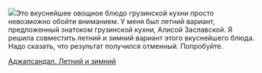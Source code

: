 <!--2025-09-17 20:15:18-->
<div class="yb">
  <div class="rss povarenok"><a href="https://www.povarenok.ru/recipes/show/183087/"><img src="https://www.povarenok.ru/data/cache/2025sep/17/12/3190182_18039-640x480.jpg"></a>Это вкуснейшее овощное блюдо грузинской кухни просто невозможно обойти вниманием. У меня был летний вариант, предложенный знатоком грузинской кухни, Алисой Заславской. Я решила совместить летний и зимний вариант этого вкуснейшего блюда. Надо сказать, что результат получился отменный. Попробуйте. <p class="titl"><a href="https://www.povarenok.ru/recipes/show/183087/">Аджапсандал. Летний и зимний</a></p></div>
</div>

